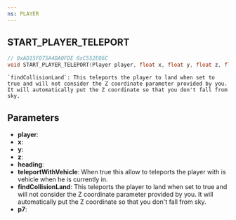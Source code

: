 ```yaml
---
ns: PLAYER
---
```

## START_PLAYER_TELEPORT

```c
// 0xAD15F075A4DA0FDE 0xC552E06C
void START_PLAYER_TELEPORT(Player player, float x, float y, float z, float heading, BOOL p5, BOOL findCollisionLand, BOOL p7);
```

```
`findCollisionLand`: This teleports the player to land when set to true and will not consider the Z coordinate parameter provided by you. It will automatically put the Z coordinate so that you don't fall from sky.
```

## Parameters
* **player**: 
* **x**: 
* **y**: 
* **z**: 
* **heading**: 
* **teleportWithVehicle**: When true this allow to teleports the player with is vehicle when he is currently in.
* **findCollisionLand**: This teleports the player to land when set to true and will not consider the Z coordinate parameter provided by you. It will automatically put the Z coordinate so that you don't fall from sky.
* **p7**: 
